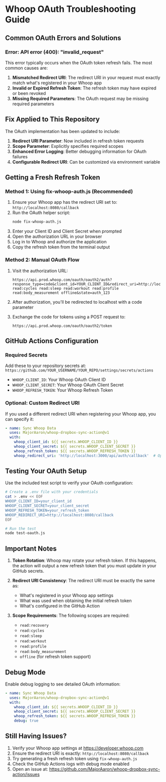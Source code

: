 # Whoop OAuth Troubleshooting Guide

## Common OAuth Errors and Solutions

### Error: API error (400): "invalid_request"

This error typically occurs when the OAuth token refresh fails. The most common causes are:

1. **Mismatched Redirect URI**: The redirect URI in your request must exactly match what's registered in your Whoop app
2. **Invalid or Expired Refresh Token**: The refresh token may have expired or been revoked
3. **Missing Required Parameters**: The OAuth request may be missing required parameters

## Fix Applied to This Repository

The OAuth implementation has been updated to include:

1. **Redirect URI Parameter**: Now included in refresh token requests
2. **Scope Parameter**: Explicitly specifies required scopes
3. **Enhanced Error Logging**: Better debugging information for OAuth failures
4. **Configurable Redirect URI**: Can be customized via environment variable

## Getting a Fresh Refresh Token

### Method 1: Using fix-whoop-auth.js (Recommended)

1. Ensure your Whoop app has the redirect URI set to: `http://localhost:8080/callback`
2. Run the OAuth helper script:
   ```bash
   node fix-whoop-auth.js
   ```
3. Enter your Client ID and Client Secret when prompted
4. Open the authorization URL in your browser
5. Log in to Whoop and authorize the application
6. Copy the refresh token from the terminal output

### Method 2: Manual OAuth Flow

1. Visit the authorization URL:
   ```
   https://api.prod.whoop.com/oauth/oauth2/auth?response_type=code&client_id=YOUR_CLIENT_ID&redirect_uri=http://localhost:8080/callback&scope=read:recovery read:cycles read:sleep read:workout read:profile read:body_measurement offline&state=auth_123
   ```

2. After authorization, you'll be redirected to localhost with a code parameter
3. Exchange the code for tokens using a POST request to:
   ```
   https://api.prod.whoop.com/oauth/oauth2/token
   ```

## GitHub Actions Configuration

### Required Secrets

Add these to your repository secrets at:
`https://github.com/YOUR_USERNAME/YOUR_REPO/settings/secrets/actions`

- `WHOOP_CLIENT_ID`: Your Whoop OAuth Client ID
- `WHOOP_CLIENT_SECRET`: Your Whoop OAuth Client Secret
- `WHOOP_REFRESH_TOKEN`: Your Whoop Refresh Token

### Optional: Custom Redirect URI

If you used a different redirect URI when registering your Whoop app, you can specify it:

```yaml
- name: Sync Whoop Data
  uses: MajorAaron/whoop-dropbox-sync-action@v1
  with:
    whoop_client_id: ${{ secrets.WHOOP_CLIENT_ID }}
    whoop_client_secret: ${{ secrets.WHOOP_CLIENT_SECRET }}
    whoop_refresh_token: ${{ secrets.WHOOP_REFRESH_TOKEN }}
    whoop_redirect_uri: 'http://localhost:3000/api/auth/callback'  # Optional
```

## Testing Your OAuth Setup

Use the included test script to verify your OAuth configuration:

```bash
# Create a .env file with your credentials
cat > .env << EOF
WHOOP_CLIENT_ID=your_client_id
WHOOP_CLIENT_SECRET=your_client_secret
WHOOP_REFRESH_TOKEN=your_refresh_token
WHOOP_REDIRECT_URI=http://localhost:8080/callback
EOF

# Run the test
node test-oauth.js
```

## Important Notes

1. **Token Rotation**: Whoop may rotate your refresh token. If this happens, the action will output a new refresh token that you must update in your GitHub secrets.

2. **Redirect URI Consistency**: The redirect URI must be exactly the same as:
   - What's registered in your Whoop app settings
   - What was used when obtaining the initial refresh token
   - What's configured in the GitHub Action

3. **Scope Requirements**: The following scopes are required:
   - `read:recovery`
   - `read:cycles`
   - `read:sleep`
   - `read:workout`
   - `read:profile`
   - `read:body_measurement`
   - `offline` (for refresh token support)

## Debug Mode

Enable debug logging to see detailed OAuth information:

```yaml
- name: Sync Whoop Data
  uses: MajorAaron/whoop-dropbox-sync-action@v1
  with:
    whoop_client_id: ${{ secrets.WHOOP_CLIENT_ID }}
    whoop_client_secret: ${{ secrets.WHOOP_CLIENT_SECRET }}
    whoop_refresh_token: ${{ secrets.WHOOP_REFRESH_TOKEN }}
    debug: true
```

## Still Having Issues?

1. Verify your Whoop app settings at https://developer.whoop.com
2. Ensure the redirect URI is exactly: `http://localhost:8080/callback`
3. Try generating a fresh refresh token using `fix-whoop-auth.js`
4. Check the GitHub Actions logs with debug mode enabled
5. Open an issue at: https://github.com/MajorAaron/whoop-dropbox-sync-action/issues